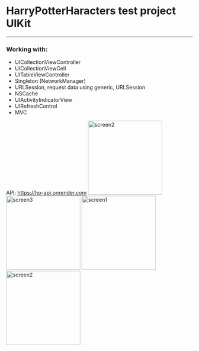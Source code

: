 # HarryPotterHaracters test project UIKit
_____________________________________

### Working with:
- UICollectionViewController
- UICollectionViewCell
- UITableViewController
- Singleton (NetworkManager)
- URLSession, request data using generic, URLSession
- NSCache 
- UIActivityIndicatorView
- UIRefreshControl
- MVC

API: https://hp-api.onrender.com
<img src="https://github.com/Oksenoyt/HarryPotterCharacters/assets/107453751/e420872d-ba46-45ce-a0b2-5ecec1b6c6fe" alt="screen2"  width="200">
<img src="https://github.com/Oksenoyt/HarryPotterHaracters/assets/107453751/9b40c544-2245-4f65-bfa5-6738bc6eb51f" alt="screen3"  width="200">
<img src="https://github.com/Oksenoyt/HarryPotterHaracters/assets/107453751/4b516287-4adb-4e20-a539-ee1c3361a670" alt="screen1"  width="200">
<img src="https://github.com/Oksenoyt/HarryPotterHaracters/assets/107453751/3aadb899-f9c9-45f0-a396-ccd4651286bb" alt="screen2"  width="200">
